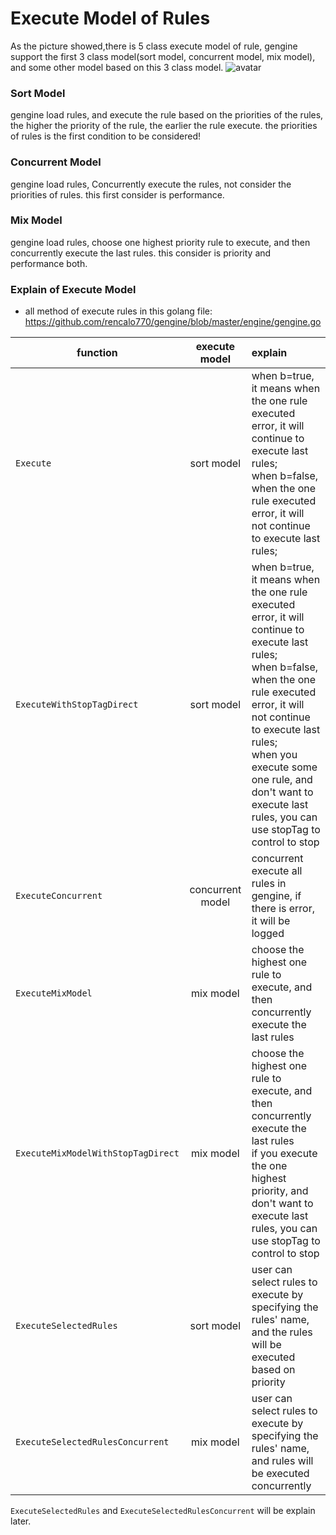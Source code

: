 # Execute Model of Rules

As the picture showed,there is 5 class execute model of rule, gengine support the first 3 class model(sort model, concurrent model, mix model), and some other model based on this 3 class model.
![avatar](exe_model.jpg)

### Sort Model
gengine load rules, and execute the rule based on the priorities of the rules, the higher the priority of the rule, the earlier the rule execute. the priorities of rules is the first condition to be considered!

### Concurrent Model
gengine load rules, Concurrently execute the rules, not consider the priorities of rules. this first consider is performance.

### Mix Model
gengine load rules, choose one highest priority rule to execute, and then concurrently execute the last rules. this consider is priority and performance both.

### Explain of Execute Model
- all method of execute rules in this golang file: https://github.com/rencalo770/gengine/blob/master/engine/gengine.go 

| function | execute model | explain | 
| -------- | :--------: | :-------------------- |
|```Execute```|sort model| when b=true, it means when the one rule executed error, it will continue to execute last rules; <br/> when b=false, when the one rule executed error, it will not continue to execute last rules;|
|```ExecuteWithStopTagDirect```|sort model|when b=true, it means when the one rule executed error, it will continue to execute last rules; <br/> when b=false, when the one rule executed error, it will not continue to execute last rules;<br/> when you execute some one rule, and don't want to execute last rules, you can use stopTag to control to stop|
|```ExecuteConcurrent``` |concurrent model|concurrent execute all rules in gengine, if there is error, it will be logged|
|```ExecuteMixModel```|mix model|choose the highest one rule to execute, and then concurrently execute the last rules|
|```ExecuteMixModelWithStopTagDirect```|mix model|choose the highest one rule to execute, and then concurrently execute the last rules<br/>if you execute the one highest priority, and don't want to execute last rules, you can use stopTag to control to stop|
|```ExecuteSelectedRules```|sort model| user can select rules to execute by specifying the rules' name, and the rules will be executed based on priority|
|```ExecuteSelectedRulesConcurrent```|mix model| user can select rules to execute by specifying the rules' name, and rules will be executed concurrently|

```ExecuteSelectedRules``` and ```ExecuteSelectedRulesConcurrent``` will be explain later.






